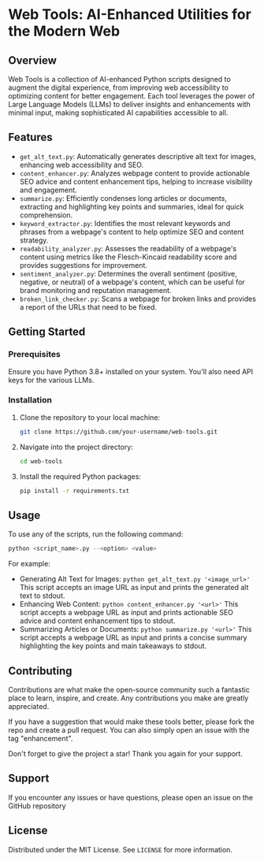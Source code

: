 # Web Tools: AI-Enhanced Utilities for the Modern Web

## Overview
Web Tools is a collection of AI-enhanced Python scripts designed to augment the digital experience, from improving web accessibility to optimizing content for better engagement. Each tool leverages the power of Large Language Models (LLMs) to deliver insights and enhancements with minimal input, making sophisticated AI capabilities accessible to all.

## Features
- `get_alt_text.py`: Automatically generates descriptive alt text for images, enhancing web accessibility and SEO.
- `content_enhancer.py`: Analyzes webpage content to provide actionable SEO advice and content enhancement tips, helping to increase visibility and engagement.
- `summarize.py`: Efficiently condenses long articles or documents, extracting and highlighting key points and summaries, ideal for quick comprehension.
- `keyword_extractor.py`: Identifies the most relevant keywords and phrases from a webpage's content to help optimize SEO and content strategy.
- `readability_analyzer.py`: Assesses the readability of a webpage's content using metrics like the Flesch-Kincaid readability score and provides suggestions for improvement.
- `sentiment_analyzer.py`: Determines the overall sentiment (positive, negative, or neutral) of a webpage's content, which can be useful for brand monitoring and reputation management.
- `broken_link_checker.py`: Scans a webpage for broken links and provides a report of the URLs that need to be fixed.

## Getting Started

### Prerequisites
Ensure you have Python 3.8+ installed on your system. You'll also need API keys for the various LLMs.

### Installation
1. Clone the repository to your local machine:
   ```sh
   git clone https://github.com/your-username/web-tools.git
   ```
2. Navigate into the project directory:
   ```sh
   cd web-tools
   ```
3. Install the required Python packages:
   ```sh
   pip install -r requirements.txt
   ```

## Usage
To use any of the scripts, run the following command:

```sh
python <script_name>.py --<option> <value>
```

For example:
- Generating Alt Text for Images: `python get_alt_text.py '<image_url>'`
This script accepts an image URL as input and prints the generated alt text to stdout.
- Enhancing Web Content: `python content_enhancer.py '<url>'`
This script accepts a webpage URL as input and prints actionable SEO advice and content enhancement tips to stdout.
- Summarizing Articles or Documents: `python summarize.py '<url>'`
This script accepts a webpage URL as input and prints a concise summary highlighting the key points and main takeaways to stdout.

## Contributing
Contributions are what make the open-source community such a fantastic place to learn, inspire, and create. Any contributions you make are greatly appreciated.

If you have a suggestion that would make these tools better, please fork the repo and create a pull request. You can also simply open an issue with the tag "enhancement".

Don't forget to give the project a star! Thank you again for your support.

## Support
If you encounter any issues or have questions, please open an issue on the GitHub repository

## License
Distributed under the MIT License. See `LICENSE` for more information.